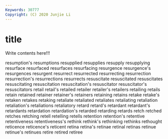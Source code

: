 ```yaml
---
Keywords: 30777
Copyright: (C) 2020 Junjie Li
---
```


# title

Write contents here!!!

resumption's 
resumptions 
resupplied 
resupplies 
resupply 
resupplying 
resurface 
resurfaced
resurfaces 
resurfacing 
resurgence 
resurgence's 
resurgences 
resurgent 
resurrect 
resurrected 
resurrecting 
resurrection
resurrection's 
resurrections 
resurrects 
resuscitate 
resuscitated 
resuscitates 
resuscitating 
resuscitation 
resuscitation's 
resuscitator
resuscitator's 
resuscitators 
retail 
retail's 
retailed 
retailer 
retailer's 
retailers 
retailing 
retails
retain 
retained 
retainer 
retainer's 
retainers 
retaining 
retains 
retake 
retake's 
retaken
retakes 
retaking 
retaliate 
retaliated 
retaliates 
retaliating 
retaliation 
retaliation's 
retaliations 
retaliatory
retard 
retard's 
retardant 
retardant's 
retardants 
retardation 
retardation's 
retarded 
retarding 
retards
retch 
retched 
retches 
retching 
retell 
retelling 
retells 
retention 
retention's 
retentive
retentiveness 
retentiveness's 
rethink 
rethink's 
rethinking 
rethinks 
rethought 
reticence 
reticence's 
reticent
retina 
retina's 
retinae 
retinal 
retinas 
retinue 
retinue's 
retinues 
retire 
retired
retiree 
